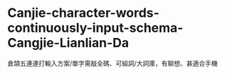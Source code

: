 # Canjie-character-words-continuously-input-schema-Cangjie-Lianlian-Da
倉頡五連連打輸入方案/單字需敲全碼、可組詞/大詞庫，有聊想、甚適合手機

